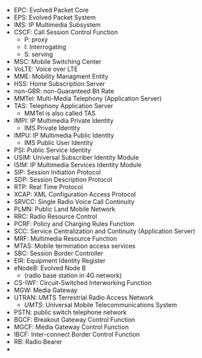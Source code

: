 - EPC: Evolved Packet Core
- EPS: Evolved Packet System
- IMS: IP Multimedia Subsystem
- CSCF: Call Session Control Function
	- P: proxy
	- I: Interrogating
	- S: serving
- MSC: Mobile Switching Center
- VoLTE: Voice over LTE
- MME: Mobility Managment Entity
- HSS: Home Subscription Server
- non-GBR: non-Guaranteed Bit Rate
- MMTel: Multi-Media Telephony (Application Server)
- TAS: Telephony Application Server
	- MMTel is also called TAS
- IMPI: IP Multimedia Private Identity
	- IMS Private Identity
- IMPU: IP Multimedia Public Identity 
	- IMS Public User Identity
- PSI: Public Service Identity
- USIM: Universal Subscriber Identity Module
- ISIM: IP Multimedia Services Identity Module 
- SIP: Session Initiation Protocol
- SDP: Session Description Protocol
- RTP: Real Time Protocol
- XCAP: XML Configuration Access Protocol
- SRVCC: Single Radio Voice Call Continuity
- PLMN: Public Land Mobile Network
- RRC: Radio Resource Control
- PCRF: Policy and Charging Rules Function
- SCC: Service Centralization and Continuity (Application Server)
- MRF: Multimedia Resource Function
- MTAS: Mobile termination access services
- SBC: Session Border Controller
- EIR: Equipment Identity Register
- eNodeB: Evolved Node B 
	- (radio base station in 4G network)
- CS-IWF: Circuit-Switched Interworking Function
- MGW: Media Gateway
- UTRAN: UMTS Terrestrial Radio Access Network
	- *UMTS*: Universal Mobile Telecommunications System
- PSTN: public switch telephone network
- BGCF: Breakout Gateway Control Function
- MGCF: Media Gateway Control Function
- IBCF: Inter-connect Border Control Function
- RB: Radio Bearer
- 